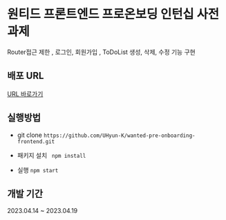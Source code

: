 # 원티드 프론트엔드 프로온보딩 인턴십 사전과제

Router접근 제한 , 로그인, 회원가입 , ToDoList 생성, 삭제, 수정 기능 구현

## 배포 URL

[URL 바로가기](https://wanted-pre-onboarding-frontend-gamma-rust.vercel.app/signup)

## 실행방법

-   git clone
    `https://github.com/UHyun-K/wanted-pre-onboarding-frontend.git`

-   패키지 설치
    ` npm install`

-   실행
    `npm start `

## 개발 기간

2023.04.14 ~ 2023.04.19
